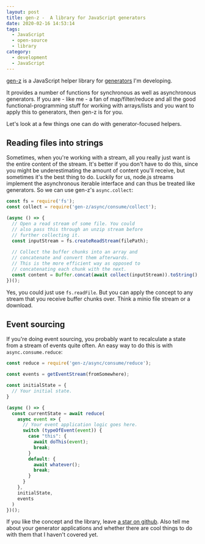 ```yaml
---
layout: post
title: gen-z -  A library for JavaScript generators
date: 2020-02-16 14:53:14
tags:
  - JavaScript
  - open-source
  - library
category:
  - development
  - JavaScript
---
```


[gen-z](https://github.com/yeldiRium/gen-z) is a JavaScript helper library for [generators](https://developer.mozilla.org/en-US/docs/Web/JavaScript/Reference/Global_Objects/Generator) I'm developing.

It provides a number of functions for synchronous as well as asynchronous generators. If you are - like me - a fan of map/filter/reduce and all the good functional-programming stuff for working with arrays/lists and you want to apply this to generators, then gen-z is for you.

Let's look at a few things one can do with generator-focused helpers.

## Reading files into strings

Sometimes, when you're working with a stream, all you really just want is the entire content of the stream. It's better if you don't have to do this, since you might be underestimating the amount of content you'll receive, but sometimes it's the best thing to do.
Luckily for us, node.js streams implement the asynchronous iterable interface and can thus be treated like generators. So we can use gen-z's `async.collect`:

```javascript
const fs = require('fs');
const collect = require('gen-z/async/consume/collect');

(async () => {
  // Open a read stream of some file. You could
  // also pass this through an unzip stream before
  // further collecting it.
  const inputStream = fs.createReadStream(filePath);
    
  // Collect the buffer chunks into an array and
  // concatenate and convert them afterwards.
  // This is the more efficient way as opposed to
  // concatenating each chunk with the next.
  const content = Buffer.concat(await collect(inputStream)).toString();
})();
```

Yes, you could just use `fs.readFile`. But you can apply the concept to any stream that you receive buffer chunks over. Think a minio file stream or a download.

## Event sourcing

If you're doing event sourcing, you probably want to recalculate a state from a stream of events quite often. An easy way to do this is with `async.consume.reduce`:

```javascript
const reduce = require('gen-z/async/consume/reduce');

const events = getEventStream(fromSomewhere);

const initialState = {
  // Your initial state.
}

(async () => {
  const currentState = await reduce(
    async event => {
      // Your event application logic goes here.
      switch (typeOfEvent(event)) {
        case "this": {
          await doThis(event);
          break;
        }
        default: {
          await whatever();
          break;
        }
      }
    },
    initialState,
    events
  )
})();
```

If you like the concept and the library, leave [a star on github](https://github.com/yeldiRium/gen-z).
Also tell me about your generator applications and whether there are cool things to do with them that I haven't covered yet.
